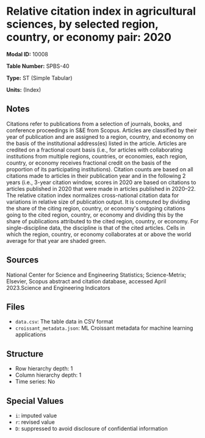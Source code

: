 # Relative citation index in agricultural sciences, by selected region, country, or economy pair: 2020

**Modal ID:** 10008

**Table Number:** SPBS-40

**Type:** ST (Simple Tabular)

**Units:** (Index)

## Notes

Citations refer to publications from a selection of journals, books, and conference proceedings in S&E from Scopus. Articles are classified by their year of publication and are assigned to a region, country, and economy on the basis of the institutional address(es) listed in the article. Articles are credited on a fractional count basis (i.e., for articles with collaborating institutions from multiple regions, countries, or economies, each region, country, or economy receives fractional credit on the basis of the proportion of its participating institutions). Citation counts are based on all citations made to articles in their publication year and in the following 2 years (i.e., 3-year citation window, scores in 2020 are based on citations to articles published in 2020 that were made in articles published in 2020–22. The relative citation index normalizes cross-national citation data for variations in relative size of publication output. It is computed by dividing the share of the citing region, country, or economy's outgoing citations going to the cited region, country, or economy and dividing this by the share of publications attributed to the cited region, country, or economy. For single-discipline data, the discipline is that of the cited articles. Cells in which the region, country, or economy collaborates at or above the world average for that year are shaded green.

## Sources

National Center for Science and Engineering Statistics; Science-Metrix; Elsevier, Scopus abstract and citation database, accessed April 2023.Science and Engineering Indicators

## Files

- `data.csv`: The table data in CSV format
- `croissant_metadata.json`: ML Croissant metadata for machine learning applications

## Structure

- Row hierarchy depth: 1
- Column hierarchy depth: 1
- Time series: No

## Special Values

- `i`: imputed value
- `r`: revised value
- `D`: suppressed to avoid disclosure of confidential information

